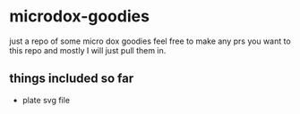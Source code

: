 # microdox-goodies
just a repo of some micro dox goodies feel free to make any prs you want to this repo and mostly I will just pull them in.
## things included so far
* plate svg file

